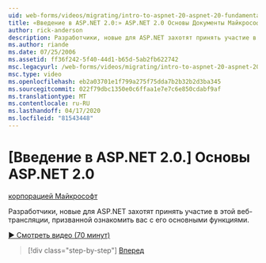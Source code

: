 ```yaml
---
uid: web-forms/videos/migrating/intro-to-aspnet-20-aspnet-20-fundamentals
title: «Введение в ASP.NET 2.0:» ASP.NET 2.0 Основы Документы Майкрософт
author: rick-anderson
description: Разработчики, новые для ASP.NET захотят принять участие в этой веб-трансляции, призванной ознакомить вас с его основными функциями.
ms.author: riande
ms.date: 07/25/2006
ms.assetid: ff36f242-5f40-44d1-b65d-5ab2fb622742
msc.legacyurl: /web-forms/videos/migrating/intro-to-aspnet-20-aspnet-20-fundamentals
msc.type: video
ms.openlocfilehash: eb2a03701e1f799a275f75dda7b2b32b2d3ba345
ms.sourcegitcommit: 022f79dbc1350e0c6ffaa1e7e7c6e850cdabf9af
ms.translationtype: MT
ms.contentlocale: ru-RU
ms.lasthandoff: 04/17/2020
ms.locfileid: "81543448"
---
```

# <a name="intro-to-aspnet-20-aspnet-20-fundamentals"></a>[Введение в ASP.NET 2.0.] Основы ASP.NET 2.0

[корпорацией Майкрософт](https://github.com/microsoft)

Разработчики, новые для ASP.NET захотят принять участие в этой веб-трансляции, призванной ознакомить вас с его основными функциями.

[&#9654; Смотреть видео (70 минут)](https://channel9.msdn.com/Blogs/ASP-NET-Site-Videos/intro-to-aspnet-20-aspnet-20-fundamentals)

> [!div class="step-by-step"]
> [Вперед](intro-to-aspnet-20-user-interface-elements.md)
